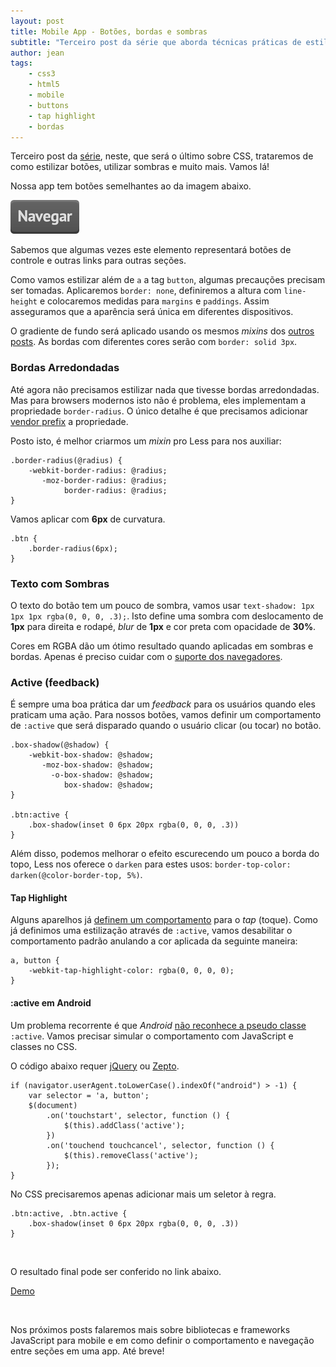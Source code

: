 ```yaml
---
layout: post
title: Mobile App - Botões, bordas e sombras
subtitle: "Terceiro post da série que aborda técnicas práticas de estilização aplicando bordas e sombras além de comportamento para links e botões"
author: jean
tags:
    - css3
    - html5
    - mobile
    - buttons
    - tap highlight
    - bordas
---
```


Terceiro post da [série](http://gri.fo/tags/#!mobile), neste, que será o último sobre CSS, trataremos de como estilizar botões, utilizar sombras e muito mais. Vamos lá!

Nossa app tem botões semelhantes ao da imagem abaixo.

<pre><code><img src="/code/mobile-app/btn-simple.png"></code></pre>

Sabemos que algumas vezes este elemento representará botões de controle e outras links para outras seções. 

Como vamos estilizar além de `a` a tag `button`, algumas precauções precisam ser tomadas. Aplicaremos `border: none`, definiremos a altura com `line-height` e colocaremos medidas para `margins` e `paddings`. Assim asseguramos que a aparência será única em diferentes dispositivos. 

O gradiente de fundo será aplicado usando os mesmos *mixins* dos [outros posts](//gist.github.com/3130835). As bordas com diferentes cores serão com `border: solid 3px`.

### Bordas Arredondadas

Até agora não precisamos estilizar nada que tivesse bordas arredondadas. Mas para browsers modernos isto não é problema, eles implementam a propriedade  `border-radius`. O único detalhe é que precisamos adicionar [vendor prefix](http://caniuse.com/#search=border-radius) a propriedade. 

Posto isto, é melhor criarmos um *mixin* pro Less para nos auxiliar:

<pre><code class="no-highlight">.border-radius(@radius) {
    -webkit-border-radius: @radius;
       -moz-border-radius: @radius;
            border-radius: @radius;
}</code></pre>

Vamos aplicar com **6px** de curvatura.

<pre><code class="no-highlight">.btn {
    .border-radius(6px);
}</code></pre>

### Texto com Sombras

O texto do botão tem um pouco de sombra, vamos usar `text-shadow: 1px 1px 1px rgba(0, 0, 0, .3);`. Isto define uma sombra com deslocamento de **1px** para direita e rodapé, *blur* de **1px** e cor preta com opacidade de **30%**. 

Cores em RGBA dão um ótimo resultado quando aplicadas em sombras e bordas. Apenas é preciso cuidar com o [suporte dos navegadores](http://css-tricks.com/rgba-browser-support).

### Active (feedback)

É sempre uma boa prática dar um *feedback* para os usuários quando eles praticam uma ação. Para nossos botões, vamos definir um comportamento de `:active` que será disparado quando o usuário clicar (ou tocar) no botão.

<pre><code class="no-highlight">.box-shadow(@shadow) {
    -webkit-box-shadow: @shadow;
       -moz-box-shadow: @shadow;
         -o-box-shadow: @shadow;
            box-shadow: @shadow;
}

.btn:active {
    .box-shadow(inset 0 6px 20px rgba(0, 0, 0, .3))
}</code></pre>

Além disso, podemos melhorar o efeito escurecendo um pouco a borda do topo, Less nos oferece o `darken` para estes usos: `border-top-color: darken(@color-border-top, 5%)`.

#### Tap Highlight

Alguns aparelhos já [definem um comportamento](http://css-infos.net/property/-webkit-tap-highlight-color) para o *tap* (toque). Como já definimos uma estilização através de `:active`, vamos desabilitar o comportamento padrão anulando a cor aplicada da seguinte maneira:
<pre><code class="css">a, button {
    -webkit-tap-highlight-color: rgba(0, 0, 0, 0);
}</code></pre>

#### :active em Android

Um problema recorrente é que *Android* [não reconhece a pseudo classe](//pervasivecode.blogspot.com.br/2011/11/android-phonegap-active-css-pseudo.html) `:active`. Vamos precisar simular o comportamento com JavaScript e classes no CSS.

O código abaixo requer [jQuery](http://jquery.com) ou [Zepto](http://zeptojs.com).

<pre><code class="javascript">if (navigator.userAgent.toLowerCase().indexOf("android") > -1) {
    var selector = 'a, button';
    $(document)
        .on('touchstart', selector, function () {
            $(this).addClass('active');
        })
        .on('touchend touchcancel', selector, function () {
            $(this).removeClass('active');
        });
}</code></pre>

No CSS precisaremos apenas adicionar mais um seletor à regra.

<pre><code class="css">.btn:active, .btn.active {
    .box-shadow(inset 0 6px 20px rgba(0, 0, 0, .3))
}</code></pre>

<br>

O resultado final pode ser conferido no link abaixo.

<a href="http://jsbin.com/amimof/5/edit" class="btn">Demo</a>


<br>

Nos próximos posts falaremos mais sobre bibliotecas e frameworks JavaScript para mobile e em como definir o comportamento e navegação entre seções em uma app. Até breve!